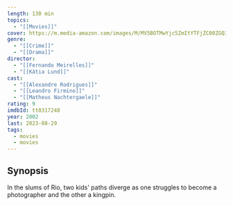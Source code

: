 ```yaml
---
length: 130 min
topics:
  - "[[Movies]]"
cover: https://m.media-amazon.com/images/M/MV5BOTMwYjc5ZmItYTFjZC00ZGQ3LTlkNTMtMjZiNTZlMWQzNzI5XkEyXkFqcGdeQXVyNzkwMjQ5NzM@._V1_SX300.jpg
genre:
  - "[[Crime]]"
  - "[[Drama]]"
director:
  - "[[Fernando Meirelles]]"
  - "[[Kátia Lund]]"
cast:
  - "[[Alexandre Rodrigues]]"
  - "[[Leandro Firmino]]"
  - "[[Matheus Nachtergaele]]"
rating: 9
imdbId: tt0317248
year: 2002
last: 2023-08-29
tags:
  - movies
  - movies
---
```

## Synopsis

In the slums of Rio, two kids' paths diverge as one struggles to become a photographer and the other a kingpin.



